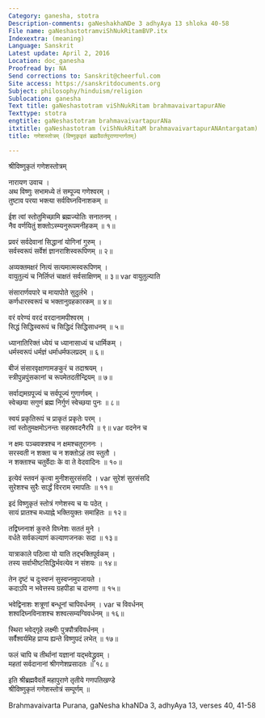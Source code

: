 ```yaml
---
Category: ganesha, stotra
Description-comments: gaNeshakhaNDe 3 adhyAya 13 shloka 40-58
File name: gaNeshastotramviShNukRitamBVP.itx
Indexextra: (meaning)
Language: Sanskrit
Latest update: April 2, 2016
Location: doc_ganesha
Proofread by: NA
Send corrections to: Sanskrit@cheerful.com
Site access: https://sanskritdocuments.org
Subject: philosophy/hinduism/religion
Sublocation: ganesha
Text title: gaNeshastotram viShNukRitam brahmavaivartapurANe
Texttype: stotra
engtitle: gaNeshastotram brahmavaivartapurANa
itxtitle: gaNeshastotram (viShNukRitaM brahmavaivartapurANAntargatam)
title: गणेशस्तोत्रम् (विष्णुकृइतं ब्रह्मवैवर्तपुराणान्तर्गतम्)

---
```

  
 श्रीविष्णुकृतं गणेशस्तोत्रम्   
  
नारायण उवाच ।  
अथ विष्णुः सभामध्ये तं सम्पूज्य गणेश्वरम् ।  
तुष्टाव परया भक्त्या सर्वविघ्नविनाशकम् ॥  
  
ईश त्वां स्तोतुमिच्छामि ब्रह्मज्योतिः सनातनम् ।  
नैव वर्णयितुं शक्तोऽस्म्यनुरूपमनीहकम् ॥ १॥  
  
प्रवरं सर्वदेवानां सिद्धानां योगिनां गुरुम् ।  
सर्वस्वरूपं सर्वेशं ज्ञानराशिस्वरूपिणम् ॥ २॥  
  
अव्यक्तमक्षरं नित्यं सत्यमात्मस्वरूपिणम् ।  
वायुतुल्यं च निर्लिप्तं चाक्षतं सर्वसाक्षिणम् ॥ ३॥ var वायुतुल्याति  
  
संसारार्णवपारे च मायापोते सुदुर्लभे ।  
कर्णधारस्वरूपं च भक्तानुग्रहकारकम् ॥ ४॥  
  
वरं वरेण्यं वरदं वरदानामपीश्वरम् ।  
सिद्धं सिद्धिस्वरूपं च सिद्धिदं सिद्धिसाधनम् ॥ ५॥  
  
ध्यानातिरिक्तं ध्येयं च ध्यानासाध्यं च धार्मिकम् ।  
धर्मस्वरूपं धर्मज्ञं धर्माधर्मफलप्रदम् ॥ ६॥  
  
बीजं संसारवृक्षाणामङकुरं च तदाश्रयम् ।  
स्त्रीपुन्नपुंसकानां च रूपमेतदतीन्द्रियम् ॥ ७॥  
  
सर्वाद्यमग्रपूज्यं च सर्वपूज्यं गुणार्णवम् ।  
स्वेच्छया सगुणं ब्रह्म निर्गुणं स्वेच्छया पुनः ॥ ८॥  
  
स्वयं प्रकृतिरूपं च प्राकृतं प्रकृतेः परम् ।  
त्वां स्तोतुमक्षमोऽनन्तः सहस्रवदनैरपि ॥ ९॥ var वदनेन च  
  
न क्षमः पञ्चवक्त्रश्च न क्षमश्चतुराननः ।  
सरस्वती न शक्ता च न शक्तोऽहं तव स्तुतौ ।  
न शक्ताश्च चतुर्वेदाः के वा ते वेदवादिनः ॥ १०॥  
  
इत्येवं स्तवनं कृत्वा मुनीशसुरसंसदि । var  सुरेशं सुरसंसदि  
सुरेशश्च सुरैः सार्द्धं विरराम रमापतिः ॥ ११॥  
  
इदं विष्णुकृतं स्तोत्रं गणेशस्य च यः पठेत् ।  
सायं प्रातश्च मध्याह्ने भक्तियुक्तः समाहितः ॥ १२॥  
  
तद्विघ्ननाशं कुरुते विघ्नेशः सततं मुने ।  
वर्धते सर्वकल्याणं कल्याणजनकः सदा ॥ १३॥  
  
यात्राकाले पठित्वा यो याति तद्भक्तिपूर्वकम् ।  
तस्य सर्वाभीष्टसिद्धिर्भवत्येव न संशयः ॥ १४॥  
  
तेन दृष्टं च दुःस्वप्नं सुस्वप्नमुपजायते ।  
कदाऽपि न भवेत्तस्य ग्रहपीडा च दारुणा ॥ १५॥  
  
भवेद्विनाशः शत्रूणां बन्धूनां चापिवर्धनम् । var  च विवर्धनम्  
शश्वदिघ्नविनाशश्च शश्वत्सम्यग्विवर्धनम् ॥ १६॥  
  
स्थिरा भवेद्गृहे लक्ष्मीः पुत्रपौत्रविवर्धनम् ।  
सर्वैश्वर्यमिह प्राप्य ह्यन्ते विष्णुपदं लभेत् ॥ १७॥  
  
फलं चापि च तीर्थानां यज्ञानां यद्भवेद्ध्रुवम् ।  
महतां सर्वदानानां श्रीगणेशप्रसादतः ॥ १८॥  
  
इति श्रीब्रह्मवैवर्ते महापुराणे तृतीये गणपतिखण्डे  
श्रीविष्णुकृतं गणेशस्तोत्रं सम्पूर्णम् ॥  
  
  
Brahmavaivarta Purana, gaNesha khaNDa 3, adhyAya 13, verses 40, 41-58  
  
